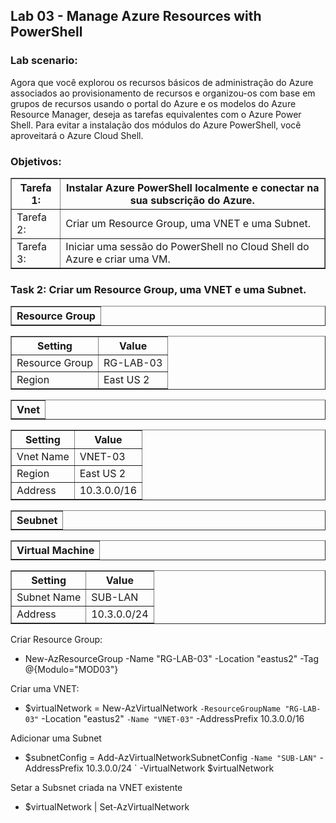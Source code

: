 <h2>Lab 03 - Manage Azure Resources with PowerShell</h2> 

<h3>Lab scenario:</h3> 

Agora que você explorou os recursos básicos de administração do Azure associados ao provisionamento de recursos e organizou-os com base em grupos de recursos usando o portal do Azure e os modelos do Azure Resource Manager, deseja as tarefas equivalentes com o Azure Power Shell. Para evitar a instalação dos módulos do Azure PowerShell, você aproveitará o Azure Cloud Shell. 

<h3>Objetivos:</h3> 

<table border="1">    
  <tr>
    <th colspan="1">Tarefa 1:</th>  	              
    <th colspan="2">Instalar Azure PowerShell localmente e conectar na sua subscrição do Azure.</th>
  </tr>
<td>Tarefa 2:</td>
    <td>Criar um Resource Group, uma VNET e uma Subnet.</td>
  </tr>
  <tr>
    <td>Tarefa 3:</td>
    <td>Iniciar uma sessão do PowerShell no Cloud Shell do Azure e criar uma VM.</td>
  </tr>
 </table>
 
 <h3>Task 2:	Criar um Resource Group, uma VNET e uma Subnet.</h3>
 
 <table border="1">    
  <tr>
    <th colspan="1">Resource Group</th> 
</table>

<table border="1">    
  <tr>
    <th colspan="1">Setting</th>  	              
    <th colspan="2">Value</th>
  </tr>
<td>Resource Group</td>
    <td>RG-LAB-03</td>
  </tr>
  <tr>
    <td>Region </td>
    <td>East US 2</td>
  </tr>
 </table>
 
 <table border="1">    
  <tr>
    <th colspan="1">Vnet</th> 
</table>
 
 <table border="1">    
  <tr>
    <th colspan="1">Setting</th>  	              
    <th colspan="2">Value</th>
  </tr>
<td>Vnet Name</td>
    <td>VNET-03</td>
  </tr>
  <tr>
    <td>Region </td>
    <td>East US 2</td>
  </tr>
  <tr>
    <td>Address</td>
    <td>10.3.0.0/16</td>
  </tr>
 </table>
 
 <table border="1">    
  <tr>
    <th colspan="1">Seubnet</th> 
</table>
 
 <table border="1">    
  <tr>
    <th colspan="1">Virtual Machine</th> 
</table>

<table border="1">    
  <tr>
    <th colspan="1">Setting</th>  	              
    <th colspan="2">Value</th>
  </tr>
<td>Subnet Name</td>
    <td>SUB-LAN</td>
  </tr>
  <tr>
    <td>Address</td>
    <td>10.3.0.0/24</td>
  </tr>
 </table>

Criar Resource Group:
- New-AzResourceGroup -Name "RG-LAB-03" -Location "eastus2" -Tag @{Modulo="MOD03"}

Criar uma VNET:
- $virtualNetwork = New-AzVirtualNetwork `
  -ResourceGroupName "RG-LAB-03" `
  -Location "eastus2" `
  -Name "VNET-03" `
  -AddressPrefix 10.3.0.0/16

Adicionar uma Subnet
- $subnetConfig = Add-AzVirtualNetworkSubnetConfig `
  -Name "SUB-LAN" `
  -AddressPrefix 10.3.0.0/24 `
  -VirtualNetwork $virtualNetwork
  
Setar a Subsnet criada na VNET existente
- $virtualNetwork | Set-AzVirtualNetwork
